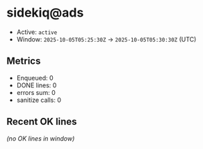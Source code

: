 # sidekiq@ads

- Active: `active`
- Window: `2025-10-05T05:25:30Z` → `2025-10-05T05:30:30Z` (UTC)

## Metrics
- Enqueued: 0
- DONE lines: 0
- errors sum: 0
- sanitize calls: 0

## Recent OK lines
_(no OK lines in window)_
